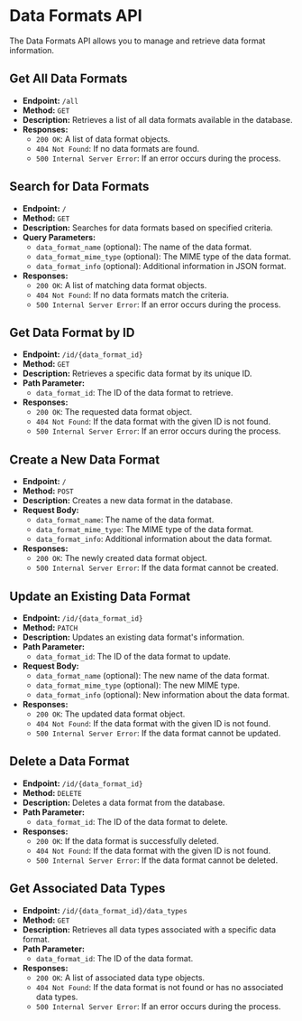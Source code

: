 # Data Formats API

The Data Formats API allows you to manage and retrieve data format information.

## Get All Data Formats

- **Endpoint:** `/all`
- **Method:** `GET`
- **Description:** Retrieves a list of all data formats available in the database.
- **Responses:**
  - `200 OK`: A list of data format objects.
  - `404 Not Found`: If no data formats are found.
  - `500 Internal Server Error`: If an error occurs during the process.

## Search for Data Formats

- **Endpoint:** `/`
- **Method:** `GET`
- **Description:** Searches for data formats based on specified criteria.
- **Query Parameters:**
  - `data_format_name` (optional): The name of the data format.
  - `data_format_mime_type` (optional): The MIME type of the data format.
  - `data_format_info` (optional): Additional information in JSON format.
- **Responses:**
  - `200 OK`: A list of matching data format objects.
  - `404 Not Found`: If no data formats match the criteria.
  - `500 Internal Server Error`: If an error occurs during the process.

## Get Data Format by ID

- **Endpoint:** `/id/{data_format_id}`
- **Method:** `GET`
- **Description:** Retrieves a specific data format by its unique ID.
- **Path Parameter:**
  - `data_format_id`: The ID of the data format to retrieve.
- **Responses:**
  - `200 OK`: The requested data format object.
  - `404 Not Found`: If the data format with the given ID is not found.
  - `500 Internal Server Error`: If an error occurs during the process.

## Create a New Data Format

- **Endpoint:** `/`
- **Method:** `POST`
- **Description:** Creates a new data format in the database.
- **Request Body:**
  - `data_format_name`: The name of the data format.
  - `data_format_mime_type`: The MIME type of the data format.
  - `data_format_info`: Additional information about the data format.
- **Responses:**
  - `200 OK`: The newly created data format object.
  - `500 Internal Server Error`: If the data format cannot be created.

## Update an Existing Data Format

- **Endpoint:** `/id/{data_format_id}`
- **Method:** `PATCH`
- **Description:** Updates an existing data format's information.
- **Path Parameter:**
  - `data_format_id`: The ID of the data format to update.
- **Request Body:**
  - `data_format_name` (optional): The new name of the data format.
  - `data_format_mime_type` (optional): The new MIME type.
  - `data_format_info` (optional): New information about the data format.
- **Responses:**
  - `200 OK`: The updated data format object.
  - `404 Not Found`: If the data format with the given ID is not found.
  - `500 Internal Server Error`: If the data format cannot be updated.

## Delete a Data Format

- **Endpoint:** `/id/{data_format_id}`
- **Method:** `DELETE`
- **Description:** Deletes a data format from the database.
- **Path Parameter:**
  - `data_format_id`: The ID of the data format to delete.
- **Responses:**
  - `200 OK`: If the data format is successfully deleted.
  - `404 Not Found`: If the data format with the given ID is not found.
  - `500 Internal Server Error`: If the data format cannot be deleted.

## Get Associated Data Types

- **Endpoint:** `/id/{data_format_id}/data_types`
- **Method:** `GET`
- **Description:** Retrieves all data types associated with a specific data format.
- **Path Parameter:**
  - `data_format_id`: The ID of the data format.
- **Responses:**
  - `200 OK`: A list of associated data type objects.
  - `404 Not Found`: If the data format is not found or has no associated data types.
  - `500 Internal Server Error`: If an error occurs during the process.
